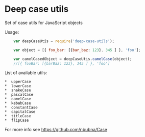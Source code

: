 # Deep case utils

Set of case utils for JavaScript objects

Usage:

```js
	var deepCaseUtis = require('deep-case-utils');

	var object = [{ foo_bar: [{bar_baz: 123}, 345 ] }, 'foo'];

	var camelCasedObject = deepCaseUtis.camelCase(object);
	//[{ fooBar: [{barBaz: 123}, 345 ] }, 'foo']

```

List of available utils: 

	*  upperCase
	*  lowerCase
	*  snakeCase
	*  pascalCase
	*  camelCase
	*  kebabCase
	*  constantCase
	*  capitalCase
	*  titleCase
	*  flipCase

For more info see https://github.com/nbubna/Case